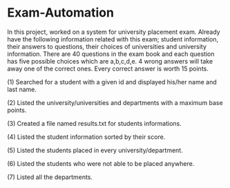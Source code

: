 # Exam-Automation
In this project, worked on a system for university placement exam.  Already have the following information related with this exam; student information,  their answers to questions, their choices of universities and university information.  There are 40 questions in the exam book and each question has five possible choices which are a,b,c,d,e. 4 wrong answers will take away one of the correct ones. Every correct  answer is worth 15 points.

(1) Searched for a student with a given id and displayed his/her name and last name.

(2) Listed the university/universities and departments with a maximum base points.

(3) Created a file named results.txt for students informations.

(4) Listed the student information sorted by their score.

(5) Listed the students placed in every university/department.

(6) Listed the students who were not able to be placed anywhere.

(7) Listed all the departments.
